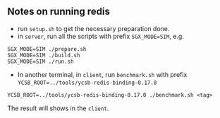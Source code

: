 ## Notes on running redis
- run `setup.sh` to get the necessary preparation done.
- in `server`, run all the scripts with prefix `SGX_MODE=SIM`, e.g.
```
SGX_MODE=SIM ./prepare.sh
SGX_MODE=SIM ./build.sh
SGX_MODE=SIM ./run.sh
```
- In another terminal, in `client`, run `benchmark.sh` with prefix `YCSB_ROOT=../tools/ycsb-redis-binding-0.17.0`
```
YCSB_ROOT=../tools/ycsb-redis-binding-0.17.0 ./benchmark.sh <tag>
```

The result will shows in the `client`.